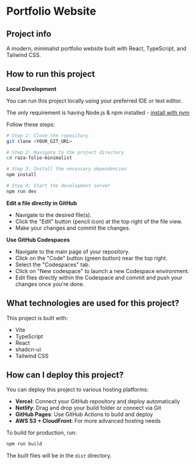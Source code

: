 # Portfolio Website

## Project info

A modern, minimalist portfolio website built with React, TypeScript, and Tailwind CSS.

## How to run this project

**Local Development**

You can run this project locally using your preferred IDE or text editor.

The only requirement is having Node.js & npm installed - [install with nvm](https://github.com/nvm-sh/nvm#installing-and-updating)

Follow these steps:

```sh
# Step 1: Clone the repository
git clone <YOUR_GIT_URL>

# Step 2: Navigate to the project directory
cd raza-folio-minimalist

# Step 3: Install the necessary dependencies
npm install

# Step 4: Start the development server
npm run dev
```

**Edit a file directly in GitHub**

- Navigate to the desired file(s).
- Click the "Edit" button (pencil icon) at the top right of the file view.
- Make your changes and commit the changes.

**Use GitHub Codespaces**

- Navigate to the main page of your repository.
- Click on the "Code" button (green button) near the top right.
- Select the "Codespaces" tab.
- Click on "New codespace" to launch a new Codespace environment.
- Edit files directly within the Codespace and commit and push your changes once you're done.

## What technologies are used for this project?

This project is built with:

- Vite
- TypeScript
- React
- shadcn-ui
- Tailwind CSS

## How can I deploy this project?

You can deploy this project to various hosting platforms:

- **Vercel**: Connect your GitHub repository and deploy automatically
- **Netlify**: Drag and drop your build folder or connect via Git
- **GitHub Pages**: Use GitHub Actions to build and deploy
- **AWS S3 + CloudFront**: For more advanced hosting needs

To build for production, run:
```bash
npm run build
```

The built files will be in the `dist` directory.
